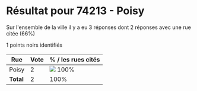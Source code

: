 # Résultat pour 74213 - Poisy

Sur l'ensemble de la ville il y a eu 3 réponses dont 2 réponses avec une rue citée (66%)

1 points noirs identifiés

| Rue | Vote | % / les rues cités|
|-----|------|-------------------|
| Poisy | 2 | <img src="../../img/bar_100.gif" />&nbsp;100%|
| **Total** | 2 | 100%|
